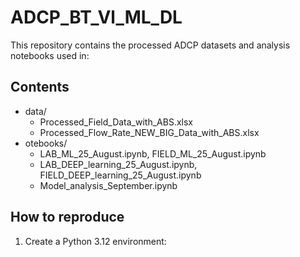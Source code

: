 # ADCP_BT_Vl_ML_DL

This repository contains the processed ADCP datasets and analysis notebooks used in:

## Contents
- data/
  - Processed_Field_Data_with_ABS.xlsx
  - Processed_Flow_Rate_NEW_BIG_Data_with_ABS.xlsx
- otebooks/
  - LAB_ML_25_August.ipynb, FIELD_ML_25_August.ipynb
  - LAB_DEEP_learning_25_August.ipynb, FIELD_DEEP_learning_25_August.ipynb
  - Model_analysis_September.ipynb


## How to reproduce
1. Create a Python 3.12 environment:
